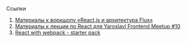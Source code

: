 Ссылки

1. [Материалы к воркшопу «React.js и архитектура Flux»](https://github.com/roman01la/react-flux-workshop)
2. [Материалы к лекции по React для Yaroslavl Frontend Meetup #10](https://github.com/kvasdopil/react-lect1)
3. [React with webpack - starter pack](https://github.com/artemdemo/react-webpack-starter)